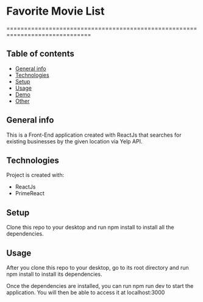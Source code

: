 # Favorite Movie List

==============================================================================

## Table of contents

- [General info](#general-info)
- [Technologies](#technologies)
- [Setup](#setup)
- [Usage](#usage)
- [Demo](#demo)
- [Other](#other)

## General info

This is a Front-End application created with ReactJs that searches for existing businesses by the given location
via Yelp API.

## Technologies

Project is created with:

- ReactJs
- PrimeReact

## Setup

Clone this repo to your desktop and run npm install to install all the dependencies.

## Usage

After you clone this repo to your desktop, go to its root directory and run npm install to install its dependencies.

Once the dependencies are installed, you can run npm run dev to start the application. You will then be able to access it at localhost:3000
